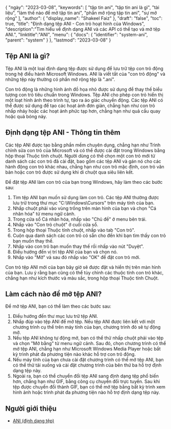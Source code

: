 {
"ngày": "2023-03-08",
  "keywords": [
"tập tin ani",
"tập tin ani là gì",
"tài liệu",
"làm thế nào để mở tập tin ani",
"phần mở rộng tập tin ani",
"sự mở rộng"
],
  "author": {
"display_name": "Shakeel Faiz"
},
"draft": "false",
"toc": true,
"title": "Định dạng tệp ANI - Con trỏ hoạt hình của Windows",
  "description":"Tìm hiểu về định dạng ANI và các API có thể tạo và mở tệp ANI.",
"linktitle":"ANI",
  "menu": {
    "docs": {
      "identifier": "system-ani",
      "parent": "system"
}
},
"lastmod": "2023-03-08"
}

## Tệp ANI là gì?

Tệp ANI là một loại định dạng tệp được sử dụng để lưu trữ tệp con trỏ động trong hệ điều hành Microsoft Windows. ANI là viết tắt của "con trỏ động" và những tệp này thường có phần mở rộng tệp là ".ani".

Con trỏ động là những hình ảnh đồ họa nhỏ được sử dụng để thay thế biểu tượng con trỏ tiêu chuẩn trong Windows. Tệp ANI cho phép con trỏ hiển thị một loạt hình ảnh theo trình tự, tạo ra ảo giác chuyển động. Các tệp ANI có thể được sử dụng để tạo các hoạt ảnh đơn giản, chẳng hạn như con trỏ nhấp nháy hoặc các hoạt ảnh phức tạp hơn, chẳng hạn như quả cầu quay hoặc quả bóng nảy.

## Định dạng tệp ANI - Thông tin thêm

Các tệp ANI được tạo bằng phần mềm chuyên dụng, chẳng hạn như Trình chỉnh sửa con trỏ của Microsoft và có thể được cài đặt trong Windows bằng hộp thoại Thuộc tính chuột. Người dùng có thể chọn một con trỏ mới từ danh sách các con trỏ đã cài đặt, bao gồm các tệp ANI và gán nó cho các hành động con trỏ khác nhau, chẳng hạn như con trỏ mặc định, con trỏ văn bản hoặc con trỏ được sử dụng khi di chuột qua siêu liên kết.

Để đặt tệp ANI làm con trỏ của bạn trong Windows, hãy làm theo các bước sau:

1. Tìm tệp ANI bạn muốn sử dụng làm con trỏ. Các tệp ANI thường được lưu trữ trong thư mục "C:\Windows\Cursors" trên máy tính của bạn.
2. Nhấp chuột phải vào vùng trống trên màn hình của bạn và chọn "Cá nhân hóa" từ menu ngữ cảnh.
3. Trong cửa sổ Cá nhân hóa, nhấp vào "Chủ đề" ở menu bên trái.
4. Nhấp vào "Con trỏ chuột" ở cuối cửa sổ.
5. Trong hộp thoại Thuộc tính chuột, nhấp vào tab "Con trỏ".
6. Cuộn qua danh sách các con trỏ có sẵn cho đến khi bạn tìm thấy con trỏ bạn muốn thay thế.
7. Nhấp vào con trỏ bạn muốn thay thế rồi nhấp vào nút "Duyệt".
8. Điều hướng đến vị trí tệp ANI của bạn và chọn nó.
9. Nhấp vào "Mở" và sau đó nhấp vào "OK" để đặt con trỏ mới.

Con trỏ tệp ANI mới của bạn bây giờ sẽ được đặt và hiển thị trên màn hình của bạn. Lưu ý rằng bạn cũng có thể tùy chỉnh các thuộc tính con trỏ khác, chẳng hạn như kích thước và màu sắc, trong hộp thoại Thuộc tính Chuột.

## Làm cách nào để mở tệp ANI?

Để mở tệp ANI, bạn có thể làm theo các bước sau:

1. Điều hướng đến thư mục lưu trữ tệp ANI.
2. Nhấp đúp vào tệp ANI để mở tệp. Nếu tệp ANI được liên kết với một chương trình cụ thể trên máy tính của bạn, chương trình đó sẽ tự động mở.
3. Nếu tệp ANI không tự động mở, bạn có thể thử nhấp chuột phải vào tệp và chọn "Mở bằng" từ menu ngữ cảnh. Sau đó, chọn chương trình có thể mở tệp ANI, chẳng hạn như Microsoft Windows Media Player hoặc bất kỳ trình phát đa phương tiện nào khác hỗ trợ con trỏ động.
4. Nếu máy tính của bạn chưa cài đặt chương trình có thể mở tệp ANI, bạn có thể thử tải xuống và cài đặt chương trình của bên thứ ba hỗ trợ định dạng tệp này.
5. Ngoài ra, bạn có thể chuyển đổi tệp ANI sang định dạng tệp phổ biến hơn, chẳng hạn như GIF, bằng công cụ chuyển đổi trực tuyến. Sau khi tệp được chuyển đổi thành GIF, bạn có thể mở tệp bằng bất kỳ trình xem hình ảnh hoặc trình phát đa phương tiện nào hỗ trợ định dạng tệp này.

## Người giới thiệu
* [ANI (định dạng tệp)](https://en.wikipedia.org/wiki/ANI_(file_format))

